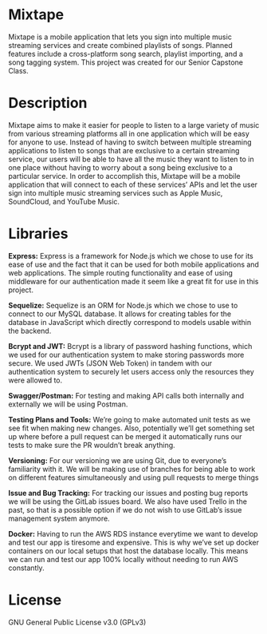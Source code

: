 # Mixtape
Mixtape is a mobile application that lets you sign into multiple music streaming services and create combined playlists of songs. Planned features include a cross-platform song search, playlist importing, and a song tagging system. This project was created for our Senior Capstone Class.

# Description
Mixtape aims to make it easier for people to listen to a large variety of music from various streaming platforms all in one application which will be easy for anyone to use. Instead of having to switch between multiple streaming applications to listen to songs that are exclusive to a certain streaming service, our users will be able to have all the music they want to listen to in one place without having to worry about a song being exclusive to a particular service. In order to accomplish this, Mixtape will be a mobile application that will connect to each of these services’ APIs and let the user sign into multiple music streaming services such as Apple Music, SoundCloud, and YouTube Music.

# Libraries
**Express:**
Express is a framework for Node.js which we chose to use for its ease of use and the fact that it can be used for both mobile applications and web applications. The simple routing functionality and ease of using middleware for our authentication made it seem like a great fit for use in this project.

**Sequelize:**
Sequelize is an ORM for Node.js which we chose to use to connect to our MySQL database. It allows for creating tables for the database in JavaScript which directly correspond to models usable within the backend.

**Bcrypt and JWT:**
Bcrypt is a library of password hashing functions, which we used for our authentication system to make storing passwords more secure. We used JWTs (JSON Web Token) in tandem with our authentication system to securely let users access only the resources they were allowed to.

**Swagger/Postman:**
For testing and making API calls both internally and externally we will be using Postman.

**Testing Plans and Tools:**
We’re going to make automated unit tests as we see fit when making new changes. Also, potentially we’ll get something set up where before a pull request can be merged it automatically runs our tests to make sure the PR wouldn’t break anything.

**Versioning:**
For our versioning we are using Git, due to everyone’s familiarity with it. We will be making use of branches for being able to work on different features simultaneously and using pull requests to merge things 

**Issue and Bug Tracking:**
For tracking our issues and posting bug reports we will be using the GitLab issues board. We also have used Trello in the past, so that is a possible option if we do not wish to use GitLab’s issue management system anymore.

**Docker:**
Having to run the AWS RDS instance everytime we want to develop and test our app is tiresome and expensive. This is why we’ve set up docker containers on our local setups that host the database locally. This means we can run and test our app 100% locally without needing to run AWS constantly.

# License
GNU General Public License v3.0 (GPLv3)
